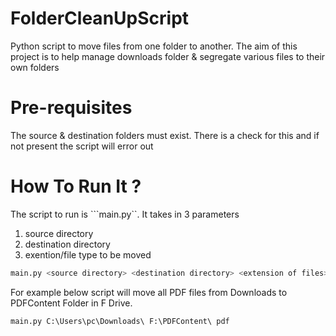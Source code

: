 # FolderCleanUpScript
Python script to move files from one folder to another. The aim of this project is to help manage downloads folder &amp; segregate various files to their own folders

# Pre-requisites
The source & destination folders must exist. There is a check for this and if not present the script will error out

# How To Run It ?
The script to run is ```main.py``. It takes in 3 parameters
1. source directory
2. destination directory
3. exention/file type to be moved

```py
main.py <source directory> <destination directory> <extension of files>
```

For example below script will move all PDF files from Downloads to PDFContent Folder in F Drive.
```py
main.py C:\Users\pc\Downloads\ F:\PDFContent\ pdf 
```


